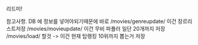 리드미!

참고사항.
DB 에 정보를 넣어야되기때문에
바로
/movies/genreupdate/ 이건 장르리스트저장
/movies/movieupdate/ 이건 무비 파퓰러 일단 20개까지 저장
/movies/load/ 할것 -> 이건 현재 탑랭킹 10위까지 뽑는거 저장
